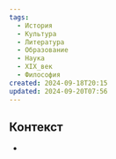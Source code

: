 ```yaml
---
tags:
  - История
  - Культура
  - Литература
  - Образование
  - Наука
  - XIX_век
  - Философия
created: 2024-09-18T20:15
updated: 2024-09-20T07:56
---
```



## Контекст
- 

